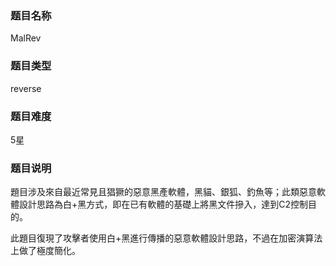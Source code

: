 ### 题目名称

MalRev

### 题目类型

reverse

### 题目难度

5星

### 题目说明

題目涉及來自最近常見且猖獗的惡意黑產軟體，黑貓、銀狐、釣魚等；此類惡意軟體設計思路為白+黑方式，即在已有軟體的基礎上將黑文件摻入，達到C2控制目的。

此題目復現了攻擊者使用白+黑進行傳播的惡意軟體設計思路，不過在加密演算法上做了極度簡化。